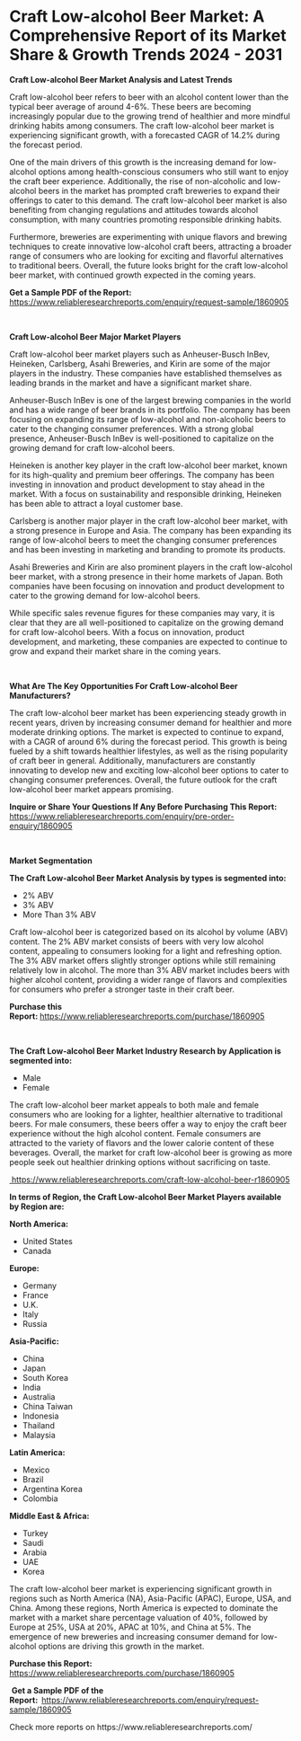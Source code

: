 <p><h1>Craft Low-alcohol Beer Market: A Comprehensive Report of its Market Share & Growth Trends 2024 - 2031</h1></p><p><strong>Craft Low-alcohol Beer Market Analysis and Latest Trends</strong></p>
<p><p>Craft low-alcohol beer refers to beer with an alcohol content lower than the typical beer average of around 4-6%. These beers are becoming increasingly popular due to the growing trend of healthier and more mindful drinking habits among consumers. The craft low-alcohol beer market is experiencing significant growth, with a forecasted CAGR of 14.2% during the forecast period.</p><p>One of the main drivers of this growth is the increasing demand for low-alcohol options among health-conscious consumers who still want to enjoy the craft beer experience. Additionally, the rise of non-alcoholic and low-alcohol beers in the market has prompted craft breweries to expand their offerings to cater to this demand. The craft low-alcohol beer market is also benefiting from changing regulations and attitudes towards alcohol consumption, with many countries promoting responsible drinking habits.</p><p>Furthermore, breweries are experimenting with unique flavors and brewing techniques to create innovative low-alcohol craft beers, attracting a broader range of consumers who are looking for exciting and flavorful alternatives to traditional beers. Overall, the future looks bright for the craft low-alcohol beer market, with continued growth expected in the coming years.</p></p>
<p><strong>Get a Sample PDF of the Report:&nbsp;</strong> <a href="https://www.reliableresearchreports.com/enquiry/request-sample/1860905">https://www.reliableresearchreports.com/enquiry/request-sample/1860905</a></p>
<p>&nbsp;</p>
<p><strong>Craft Low-alcohol Beer Major Market Players</strong></p>
<p><p>Craft low-alcohol beer market players such as Anheuser-Busch InBev, Heineken, Carlsberg, Asahi Breweries, and Kirin are some of the major players in the industry. These companies have established themselves as leading brands in the market and have a significant market share.</p><p>Anheuser-Busch InBev is one of the largest brewing companies in the world and has a wide range of beer brands in its portfolio. The company has been focusing on expanding its range of low-alcohol and non-alcoholic beers to cater to the changing consumer preferences. With a strong global presence, Anheuser-Busch InBev is well-positioned to capitalize on the growing demand for craft low-alcohol beers.</p><p>Heineken is another key player in the craft low-alcohol beer market, known for its high-quality and premium beer offerings. The company has been investing in innovation and product development to stay ahead in the market. With a focus on sustainability and responsible drinking, Heineken has been able to attract a loyal customer base.</p><p>Carlsberg is another major player in the craft low-alcohol beer market, with a strong presence in Europe and Asia. The company has been expanding its range of low-alcohol beers to meet the changing consumer preferences and has been investing in marketing and branding to promote its products.</p><p>Asahi Breweries and Kirin are also prominent players in the craft low-alcohol beer market, with a strong presence in their home markets of Japan. Both companies have been focusing on innovation and product development to cater to the growing demand for low-alcohol beers.</p><p>While specific sales revenue figures for these companies may vary, it is clear that they are all well-positioned to capitalize on the growing demand for craft low-alcohol beers. With a focus on innovation, product development, and marketing, these companies are expected to continue to grow and expand their market share in the coming years.</p></p>
<p>&nbsp;</p>
<p><strong>What Are The Key Opportunities For Craft Low-alcohol Beer Manufacturers?</strong></p>
<p><p>The craft low-alcohol beer market has been experiencing steady growth in recent years, driven by increasing consumer demand for healthier and more moderate drinking options. The market is expected to continue to expand, with a CAGR of around 6% during the forecast period. This growth is being fueled by a shift towards healthier lifestyles, as well as the rising popularity of craft beer in general. Additionally, manufacturers are constantly innovating to develop new and exciting low-alcohol beer options to cater to changing consumer preferences. Overall, the future outlook for the craft low-alcohol beer market appears promising.</p></p>
<p><strong>Inquire or Share Your Questions If Any Before Purchasing This Report:</strong> <a href="https://www.reliableresearchreports.com/enquiry/pre-order-enquiry/1860905">https://www.reliableresearchreports.com/enquiry/pre-order-enquiry/1860905</a></p>
<p>&nbsp;</p>
<p><strong>Market Segmentation</strong></p>
<p><strong>The Craft Low-alcohol Beer Market Analysis by types is segmented into:</strong></p>
<p><ul><li>2% ABV</li><li>3% ABV</li><li>More Than 3% ABV</li></ul></p>
<p><p>Craft low-alcohol beer is categorized based on its alcohol by volume (ABV) content. The 2% ABV market consists of beers with very low alcohol content, appealing to consumers looking for a light and refreshing option. The 3% ABV market offers slightly stronger options while still remaining relatively low in alcohol. The more than 3% ABV market includes beers with higher alcohol content, providing a wider range of flavors and complexities for consumers who prefer a stronger taste in their craft beer.</p></p>
<p><strong>Purchase this Report:&nbsp;</strong><a href="https://www.reliableresearchreports.com/purchase/1860905">https://www.reliableresearchreports.com/purchase/1860905</a></p>
<p>&nbsp;</p>
<p><strong>The Craft Low-alcohol Beer Market Industry Research by Application is segmented into:</strong></p>
<p><ul><li>Male</li><li>Female</li></ul></p>
<p><p>The craft low-alcohol beer market appeals to both male and female consumers who are looking for a lighter, healthier alternative to traditional beers. For male consumers, these beers offer a way to enjoy the craft beer experience without the high alcohol content. Female consumers are attracted to the variety of flavors and the lower calorie content of these beverages. Overall, the market for craft low-alcohol beer is growing as more people seek out healthier drinking options without sacrificing on taste.</p></p>
<p><a href="https://www.reliableresearchreports.com/craft-low-alcohol-beer-r1860905">&nbsp;https://www.reliableresearchreports.com/craft-low-alcohol-beer-r1860905</a></p>
<p><strong>In terms of Region, the Craft Low-alcohol Beer Market Players available by Region are:</strong></p>
<p>
    <p> <strong> North America: </strong>
        <ul>
            <li>United States</li>
            <li>Canada</li>
        </ul>
        </p> 
    <p> <strong> Europe: </strong>
        <ul>
            <li>Germany</li>
            <li>France</li>
            <li>U.K.</li>
            <li>Italy</li>
            <li>Russia</li>
        </ul>
        </p> 
    <p> <strong> Asia-Pacific: </strong>
        <ul>
            <li>China</li>
            <li>Japan</li>
            <li>South Korea</li>
            <li>India</li>
            <li>Australia</li>
            <li>China Taiwan</li>
            <li>Indonesia</li>
            <li>Thailand</li>
            <li>Malaysia</li>
        </ul>
        </p> 
    <p> <strong> Latin America: </strong>
        <ul>
            <li>Mexico</li>
            <li>Brazil</li>
            <li>Argentina Korea</li>
            <li>Colombia</li>
        </ul>
        </p> 
    <p> <strong> Middle East & Africa: </strong>
        <ul>
            <li>Turkey</li>
            <li>Saudi</li>
            <li>Arabia</li>
            <li>UAE</li>
            <li>Korea</li>
        </ul>
    </p>
    </p>
<p><p>The craft low-alcohol beer market is experiencing significant growth in regions such as North America (NA), Asia-Pacific (APAC), Europe, USA, and China. Among these regions, North America is expected to dominate the market with a market share percentage valuation of 40%, followed by Europe at 25%, USA at 20%, APAC at 10%, and China at 5%. The emergence of new breweries and increasing consumer demand for low-alcohol options are driving this growth in the market.</p></p>
<p><strong>Purchase this Report: </strong><a href="https://www.reliableresearchreports.com/purchase/1860905">https://www.reliableresearchreports.com/purchase/1860905</a></p>
<p>&nbsp;<strong>Get a Sample PDF of the Report:&nbsp;&nbsp;</strong><a href="https://www.reliableresearchreports.com/enquiry/request-sample/1860905">https://www.reliableresearchreports.com/enquiry/request-sample/1860905</a></p>
<p><strong></strong></p>
<p>Check more reports on https://www.reliableresearchreports.com/</p>